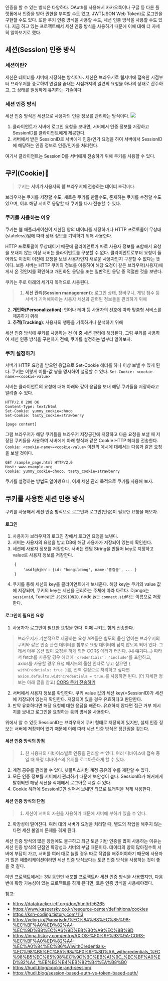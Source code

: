 인증을 할 수 있는 방식은 다양하다. OAuth를 사용해서 카카오톡이나 구글 등 다른 플랫폼에서 인증을 받아 권한을 부여할 수도 있고, JWT(JSON Web Token)로 로그인을 구현할 수도 있다. 또한 쿠키 인증 방식을 사용할 수도, 세션 인증 방식을 사용할 수도 있다.
지금 하고 있는 프로젝트에서 세션 인증 방식을 사용하기 때문에 이에 대해 더 자세히 알아보기로 했다.

## 세션(Session) 인증 방식
### 세션이란?
세션은 데이터를 서버에 저장하는 방식이다. 세션은 브라우저로 웹서버에 접속한 시점부터 브라우저를 종료하여 연결을 끝내는 시점까지의 일련의 요청을 하나의 상태로 간주하고, 그 상태를 일정하게 유지하는 기술이다.

### 세션 인증 방식
세션 인증 방식은 세션으로 사용자의 인증 정보를 관리하는 방식이다.
![](https://velog.velcdn.com/images/seoyeon5117/post/a19e8537-9460-44f9-80c1-f91f5ca601f5/image.png)
1. 클라이언트가 서버에 로그인 요청을 보내면, 서버에서 인증 정보를 저장하고 SessionID를 클라이언트에게 제공한다.
2. 서버에서 받은 SessionID로 서버에게 인증/인가 요청을 하여 서버에서 SessionID에 해당하는 인증 정보로 인증/인가를 처리한다.

여기서 클라이언트는 SessionID를 서버에게 전송하기 위해 쿠키를 사용할 수 있다.

## 쿠키(Cookie)🍪
>쿠키는 **서버가 사용자의 웹 브라우저에 전송하는 데이터 조각**이다.

브라우저는 쿠키를 저장할 수도, 새로운 쿠키를 만들수도, 존재하는 쿠키를 수정할 수도 있으며, 이후 해당 서버로 응답할 때 쿠키를 다시 전송할 수 있다.

### 쿠키를 사용하는 이유
쿠키는 웹 애플리케이션이 제한된 양의 데이터를 저장하거나 HTTP 프로토콜이 무상태(stateless)임에 따라 상태 정보를 기억하기 위해 사용한다.

HTTP 프로토콜이 무상태이기 때문에 클라이언트가 따로 사용자 정보를 포함해서 요청을 보내지 않는 이상 서버는 클라이언트를 구분할 수 없다. 클라이언트로부터 요청이 들어와도 이것이 이전에 요청을 보낸 사용자인지 새로운 사용자인지 구분할 수 없다는 뜻이다.
보통 서버는 HTTP 쿠키의 정보를 이용하여 해당 요청이 같은 브라우저(사용자)에게서 온 것인지를 확인하고 개인화된 응답을 또는 일반적인 응답 중 적절한 것을 보낸다.

쿠키는 주로 아래의 세가지 목적으로 사용된다.
> 1. **세션 관리(Session management)**: 로그인 상태, 장바구니, 게임 점수 등 서버가 기억해야하는 사용자 세션과 관련된 정보들을 관리하기 위해
2. **개인화(Personalization)**: 언어나 테마 등 사용자의 선호에 따라 맞춤형 서비스를 제공하기 위해
3. **추적(Tracking)**: 사용자의 행동을 기록하거나 분석하기 위해

세션 인증 방식에 쿠키를 사용하는 건 이 중 세션 관리에 해당된다. 그럼 쿠키를 사용하여 세션 인증 방식을 구현하기 전에, 쿠키를 설정하는 법부터 알아보자.

### 쿠키 설정하기
서버가 HTTP 요청을 받으면 응답으로 Set-Cookie 헤더를 하나 이상 보낼 수 있게 된다.
쿠키는 이렇게 이름-값 쌍을 명시하여 설정할 수 있다.
`Set-Cookie: <cookie-name>=<cookie-value>`

서버는 클라이언트의 요청에 대해 아래와 같이 응답을 보내 해당 쿠키들을 저장하라고 알려줄 수 있다.
```
HTTP/2.0 200 OK
Content-Type: text/html
Set-Cookie: yummy_cookie=choco
Set-Cookie: tasty_cookie=strawberry

[page content]

```
그럼 브라우저가 해당 쿠키들을 브라우저 저장공간에 저장하고 다음 요청을 보낼 때 저장된 쿠키들을 사용하여 서버에게 아래 형식과 같은 Cookie HTTP 헤더를 전송한다.
`Cookie: <cookie-name>=<cookie-value>`
이전의 예시에 대해서는 다음과 같은 요청을 보낼 것이다.
```
GET /sample_page.html HTTP/2.0
Host: www.example.org
Cookie: yummy_cookie=choco; tasty_cookie=strawberry

```
쿠키를 설정하는 방법도 알아봤으니, 이제 세션 관리 목적으로 쿠키를 사용해 보자.

## 쿠키를 사용한 세션 인증 방식
쿠키를 사용해서 세션 인증 방식으로 로그인과 로그인(인증)이 필요한 요청을 해보자.

#### 로그인
1. 사용자가 브라우저의 로그인 창에서 로그인 요청을 보낸다.
2. 서버는 사용자의 요청을 받고 DB에 해당 사용자가 저장되어 있는지 확인한다. 
3. 세션에 사용자 정보를 저장한다. 서버는 랜덤 String을 만들어 key로 지정하고 value로 사용자 정보를 저장한다.
```
	{
		'asdfghjkh': {id: "hongildong', name:'홍길동', ... }
	}
```
4. 쿠키를 통해 세션의 key를 클라이언트에게 보내준다. 해당 key는 쿠키의 value 값에 저장되며, 쿠키의 key는 세션을 관리하는 주체에 따라 다르다. Django는 `sessionid`, Tomcat은 `JSESSIONID`, node.js는 `connect.sid`라는 이름으로 저장한다.

#### 로그인이 필요한 요청
1. 사용자가 로그인이 필요한 요청을 한다. 이때 쿠키도 함께 전송한다.
>브라우저가 기본적으로 제공하는 요청 API들은 별도의 옵션 없이는 브라우저의 쿠키와 같은 인증 관련 데이터를 함부로 요청 데이터에 담지 않도록 되어 있다. 그래서 아무 옵션 없이 요청을 하게 되면 CORS 에러가 터진다. ~~(내 얘기다...)~~
따라서 fetch를 사용할 경우 헤더에 `'credentials': 'include'`를 포함하고, axios를 사용할 경우 요청 메서드의 옵션 인자로 넣고 싶으면 `{ withCredetials: true }`를, 전역 설정으로 처리하고 싶다면  `axios.defaults.widthCredentials = true;`를 사용하면 된다.
(더 자세한 정보는 아래 글을 참고)
[CORS 쿠키 전송하기](https://inpa.tistory.com/entry/AXIOS-%F0%9F%93%9A-CORS-%EC%BF%A0%ED%82%A4-%EC%A0%84%EC%86%A1withCredentials-%EC%98%B5%EC%85%98#%F0%9F%8D%AA_withcredentials_%EC%98%B5%EC%85%98%EC%9C%)
2. 서버에서 사용자 정보를 확인한다. 쿠키 value 값의 세션 key(=SessionID)가 세션에 저장되어 있는지 확인한다. 저장되어 있을 경우 유효하다고 판단한다.
3. 만약 유효하다면 해당 요청에 대한 응답을 해준다. 유효하지 않다면 접근 거부 메시지를 보내고 로그인을 요청하는 등의 방식을 사용한다.

위에서 알 수 있듯 SessionID는 브라우저에 쿠키 형태로 저장되어 있지만, 실제 인증 정보는 서버에 저장되어 있기 때문에 이에 따라 세션 인증 방식은 장단점을 갖는다.

#### 세션 인증 방식의 장점

> 1. 한 사용자의 디바이스별로 인증을 관리할 수 있다. 여러 디바이스에 접속 중일 때 특정 디바이스의 유저를 로그아웃하게 할 수 있다.
2. 계정 공유를 관리할 수 있다. 넷플릭스처럼 계정 공유의 수를 제한할 수 있다.
3. 모든 인증 정보를 서버에서 관리하기 때문에 보안성이 높다. SessionID가 해커에게 탈취되면 해당 세션을 삭제해서 로그아웃 시킬 수 있다.
4. Cookie 헤더에 SessionID만 실어서 보내면 되므로 트래픽을 적게 사용한다.

#### 세션 인증 방식의 단점
> 1. 세션이 서버의 자원을 사용하기 때문에 서버에 부하가 있을 수 있다.
2. 확장성이 떨어진다. 여러 대의 서버가 요청을 처리할 때, 별도의 작업을 해주지 않는다면 세션 불일치 문제를 겪게 된다.

세션 인증 방식의 많은 장점에도 불구하고 최근 토큰 기반 인증을 많이 사용하는 이유는 세션 인증 방식의 단점인 확장성과 서버의 부담 때문이다. 데이터의 양의 많아질수록 서버에 부담이 가고, 서버를 여러 대로 늘릴 경우 따로 작업을 해주어야하기 때문에 사용자가 많은 애플리케이션이라면 세션 인증 방식보다는 토큰 인증 방식을 사용하는 것이 좋을 것 같다.

이번 프로젝트에서는 3일 동안만 배포할 프로젝트라 세션 인증 방식을 사용했지만, 다음번에 확장 가능성이 있는 프로젝트를 하게 된다면, 토큰 인증 방식을 사용해야겠다.

참고:
- https://datatracker.ietf.org/doc/html/rfc6265
- https://www.kaspersky.co.kr/resource-center/definitions/cookies
- https://ksh-coding.tistory.com/113
- https://velog.io/@ansrjsdn/%EC%84%B8%EC%85%98-%EC%BF%A0%ED%82%A4-%EC%9D%B8%EC%A6%9D%EB%B0%A9%EC%8B%9D
- https://inpa.tistory.com/entry/AXIOS-%F0%9F%93%9A-CORS-%EC%BF%A0%ED%82%A4-%EC%A0%84%EC%86%A1withCredentials-%EC%98%B5%EC%85%98#%F0%9F%8D%AA_withcredentials_%EC%98%B5%EC%85%98%EC%9C%BC%EB%A1%9C_%EC%BF%A0%ED%82%A4_%EB%B3%B4%EB%82%B4%EA%B8%B0
- https://hudi.blog/cookie-and-session/
- https://hudi.blog/session-based-auth-vs-token-based-auth/